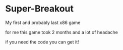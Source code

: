 # Super-Breakout
My first and probably last x86 game

for me this game took 2 months and a lot of headache

if you need the code you can get it!
